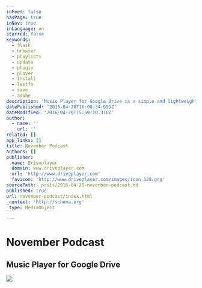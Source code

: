 ```yaml
---
inFeed: false
hasPage: true
inNav: true
inLanguage: en
starred: false
keywords:
  - flash
  - browser
  - playlists
  - update
  - plugin
  - player
  - install
  - lastfm
  - save
  - adobe
description: "Music Player for Google Drive is a simple and lightweight online music player for your audio files stored in Google Drive. It lets you open music files directly from Google Drive or from its own interface. Music Player for Google Drive offers: Playback of MP3 files, MP4, OGG (Audio), WAV, ACC (iTune's .m4a files), webm (Audio)."
datePublished: '2016-04-20T16:00:34.095Z'
dateModified: '2016-04-20T15:59:10.316Z'
author:
  - name: ''
    url: ''
related: []
app_links: []
title: November Podcast
authors: []
publisher:
  name: Driveplayer
  domain: www.driveplayer.com
  url: 'http://www.driveplayer.com'
  favicon: 'http://www.driveplayer.com/images/icon_128.png'
sourcePath: _posts/2016-04-20-november-podcast.md
published: true
url: november-podcast/index.html
_context: 'http://schema.org'
_type: MediaObject

---
```

# November Podcast

<article style=""><h1>Music Player for Google Drive</h1><img src="https://s3-us-west-2.amazonaws.com/the-grid-img/p/8b6b88b388baa4161fb1f7247bf58474df6b9a15.png" /></article>